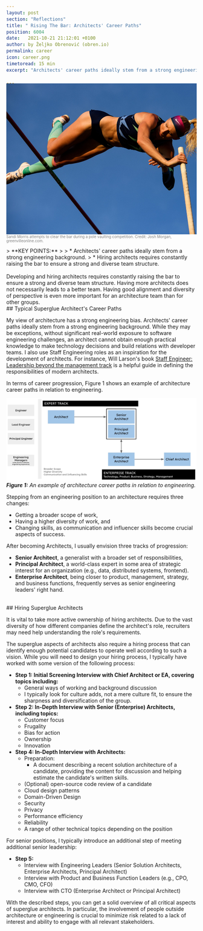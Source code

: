 ```yaml
---
layout: post
section: "Reflections"
title: " Rising The Bar: Architects' Career Paths"
position: 6004
date:   2021-10-21 21:12:01 +0100
author: by Željko Obrenović (obren.io)
permalink: career
icon: career.png
timetoread: 15 min
excerpt: "Architects' career paths ideally stem from a strong engineering background. Hiring architects requires constantly raising the bar to ensure a strong and diverse team structure."

---
```


<img style="margin-top: -20px; width: 100%; height: 400px; object-fit: cover" 
     src="assets/images/aRCH/d844ac2c-c890-42b9-b0f1-fbb952a452cd-JM.polevaulting.071520.001.jpg">
<div style="font-size: 70%; margin-top: -16px; color: grey; margin-bottom: 12px">
Sandi Morris attempts to clear the bar during a pole vaulting competition. Credit: Josh Morgan, greenvilleonline.com.
</div>> **KEY POINTS:**
>
> * Architects' career paths ideally stem from a strong engineering background.
> * Hiring architects requires constantly raising the bar to ensure a strong and diverse team structure.  


<br>
<br>
Developing and hiring architects requires constantly raising the bar to ensure a strong and diverse team structure. Having more architects does not necessarily leads to a better team. Having good alignment and diversity of perspective is even more important for an architecture team than for other groups.

<br>
## Typical Superglue Architect's Career Paths

My view of architecture has a strong engineering bias. Architects' career paths ideally stem from a strong engineering background. While they may be exceptions, without significant real-world exposure to software engineering challenges, an architect cannot obtain enough practical knowledge to make technology decisions and build relations with developer teams. I also use Staff Engineering roles as an inspiration for the development of architects. For instance, Will Larson's book [Staff Engineer: Leadership beyond the management track](https://staffeng.com/guides/staff-archetypes/) is a helpful guide in defining the responsibilities of modern architects.

In terms of career progression, Figure 1 shows an example of architecture career paths in relation to engineering. 

![](assets/images/arch/career-paths.jpg)
***Figure 1:** An example of architecture career paths in relation to engineering.*

Stepping from an engineering position to an architecture requires three changes:
* Getting a broader scope of work,
* Having a higher diversity of work, and 
* Changing skills, as communication and influencer skills become crucial aspects of success.

After becoming Architects, I usually envision three tracks of progression:
* **Senior Architect**, a generalist with a broader set of responsibilities,
* **Principal Architect**, a world-class expert in some area of strategic interest for an organization (e.g., data, distributed systems, frontend).
* **Enterprise Architect**, being closer to product, management, strategy, and business functions, frequently serves as senior engineering leaders' right hand. 


<br>
## Hiring Superglue Architects


<!-- ![](assets/images/aRCH/Female-Pole-Vault.jpg) -->

It is vital to take more active ownership of hiring architects. Due to the vast diversity of how different companies define the architect's role, recruiters may need help understanding the role's requirements.

The superglue aspects of architects also require a hiring process that can identify enough potential candidates to operate well according to such a vision. While you will need to design your hiring process, I typically have worked with some version of the following process:

* **Step 1: Initial Screening Interview with Chief Architect or EA, covering topics including:**
    * General ways of working and background discussion
    * I typically look for culture adds, not a mere culture fit, to ensure the sharpness and diversification of the group. 
* **Step 2: In-Depth Interview with Senior (Enterprise) Architects, including topics:**
    * Customer focus
    * Frugality
    * Bias for action
    * Ownership
    * Innovation
* **Step 4: In-Depth Interview with Architects:**
    * Preparation:
        * A document describing a recent solution architecture of a candidate, providing the content for discussion and helping estimate the candidate's written skills.
    * (Optional) open-source code review of a candidate
    * Cloud design patterns
    * Domain-Driven Design
    * Security
    * Privacy
    * Performance efficiency
    * Reliability
    * A range of other technical topics depending on the position  
 
 For senior positions, I typically introduce an additional step of meeting additional senior leadership:
 * **Step 5:**
    * Interview with Engineering Leaders (Senior Solution Architects, Enterprise Architects, Principal Architect)
    * Interview with Product and Business Function Leaders (e.g., CPO, CMO, CFO)
    * Interview with CTO (Enterprise Architect or Principal Architect)

With the described steps, you can get a solid overview of all critical aspects of superglue architects. In particular, the involvement of people outside architecture or engineering is crucial to minimize risk related to a lack of interest and ability to engage with all relevant stakeholders.
